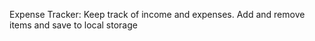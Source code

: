 Expense Tracker:
Keep track of income and expenses. Add and remove items and save to local storage

